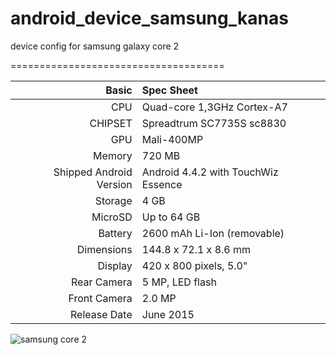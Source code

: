 # android_device_samsung_kanas
device config for samsung galaxy core 2


=====================================

Basic   | Spec Sheet
-------:|:-------------------------
CPU     | Quad-core 1,3GHz Cortex-A7
CHIPSET | Spreadtrum SC7735S sc8830
GPU     | Mali-400MP
Memory  | 720 MB
Shipped Android Version | Android 4.4.2 with TouchWiz Essence
Storage | 4 GB
MicroSD | Up to 64 GB
Battery | 2600 mAh Li-Ion (removable)
Dimensions | 144.8 x 72.1 x 8.6 mm
Display | 420 x 800 pixels, 5.0"
Rear Camera  | 5 MP, LED flash
Front Camera | 2.0 MP
Release Date | June 2015

![samsung core 2](https://cdn2.gsmarena.com/vv/pics/samsung/samsung-galaxy-core-2-sm-g355h-1.jpg "Samsung Galaxy core 2" )
